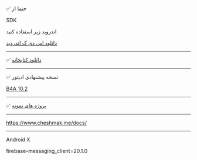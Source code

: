 
✅
 حتما از 

 SDK

 اندروید زیر استفاده کنید

[دانلود اس دی ک اندروید](https://github.com/cheshmak/B4A-EXAMPLES/blob/master/5.0.0/libs/cheshmak_lib_5.0.0_ANDROID_X.zip)

---


✅
[دانلود کتابخانه](https://github.com/cheshmak/B4A-EXAMPLES/blob/master/5.0.0/libs/cheshmak_lib_5.0.0_ANDROID_X.zip)
 
---


✅
نسخه پیشنهادی ادیتور

[B4A 10.2](https://www.b4x.com/b4a.html)


---
✅
[پروژه های نمونه](https://github.com/cheshmak/B4A-EXAMPLES/tree/master/5.0.0/Examples)


---
https://www.cheshmak.me/docs/

-------------------------------------------------------
Android X

firebase-messaging_client=20.1.0

